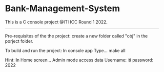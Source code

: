 # Bank-Management-System
This is a C console project @ITI ICC Round 1 2022.
**************************************************

Pre-requisites of the the project:
create a new folder called "obj" in the porject folder.

To build and run the project:
In console app Type...
make all

Hint:
In Home screen...
Admin mode access data
Username: iti
password: 2022
